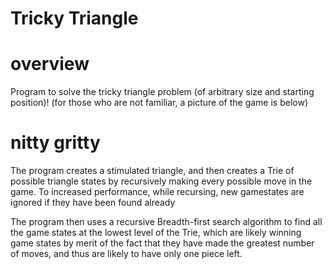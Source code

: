 Tricky Triangle
======

# overview
Program to solve the tricky triangle problem (of arbitrary size and starting position)!
	(for those who are not familiar, a picture of the game is below)

[logo]: http://www.liebcraft.com/uploads/4/6/9/0/4690740/__3709963_orig.jpg "Logo Title Text 2"


# nitty gritty
The program creates a stimulated triangle, and then creates a Trie of possible triangle states by recursively making every possible move in the game. To increased performance, while recursing, new gamestates are ignored if they have been found already 
	
The program then uses a recursive Breadth-first search algorithm to find all the game states at the lowest level of the Trie, which are likely winning game states by merit of the fact that they have made the greatest number of moves, and thus are likely to have only one piece left.
	 
	 
	 